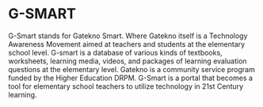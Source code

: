 # G-SMART
G-Smart stands for Gatekno Smart. Where Gatekno itself is a Technology Awareness Movement aimed at teachers and students at the elementary school level. G-smart is a database of various kinds of textbooks, worksheets, learning media, videos, and packages of learning evaluation questions at the elementary level. Gatekno is a community service program funded by the Higher Education DRPM. G-Smart is a portal that becomes a tool for elementary school teachers to utilize technology in 21st Century learning.
